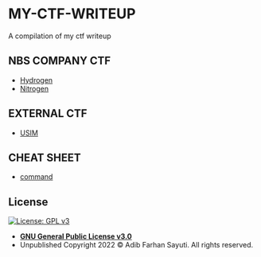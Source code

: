 # MY-CTF-WRITEUP
A compilation of my ctf writeup 

## NBS COMPANY CTF

* [Hydrogen](hydrogen.co)
* [Nitrogen](nitrogen.co)

## EXTERNAL CTF

* [USIM](aturkreatif(USIM))

## CHEAT SHEET

* [command](PrivEsc.md)


## License
[![License: GPL v3](https://img.shields.io/badge/License-GPL%20v3-blue.svg)](https://www.gnu.org/licenses/gpl-3.0)

- **[GNU General Public License v3.0](https://github.com/7imbitz/Kattis-Solutions-Golang/blob/master/LICENSE.md)**
- Unpublished Copyright 2022 © Adib Farhan Sayuti. All rights reserved.
